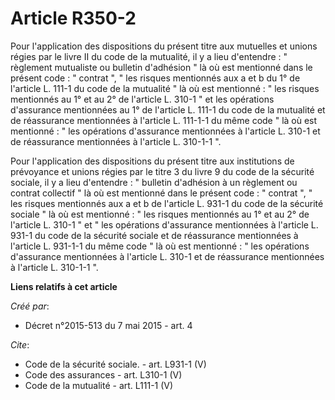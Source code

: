 # Article R350-2

Pour l'application des dispositions du présent titre aux mutuelles et unions régies par le livre II du code de la mutualité,
il y a lieu d'entendre : " règlement mutualiste ou bulletin d'adhésion " là où est mentionné dans le présent code : " contrat
", " les risques mentionnés aux a et b du 1° de l'article L. 111-1 du code de la mutualité " là où est mentionné : " les
risques mentionnés au 1° et au 2° de l'article L. 310-1 " et les opérations d'assurance mentionnées au 1° de l'article L.
111-1 du code de la mutualité et de réassurance mentionnées à l'article L. 111-1-1 du même code " là où est mentionné : " les
opérations d'assurance mentionnées à l'article L. 310-1 et de réassurance mentionnées à l'article L. 310-1-1 ". 

Pour l'application des dispositions du présent titre aux institutions de prévoyance et unions régies par le titre 3 du livre
9 du code de la sécurité sociale, il y a lieu d'entendre : " bulletin d'adhésion à un règlement ou contrat collectif " là où
est mentionné dans le présent code : " contrat ", " les risques mentionnés aux a et b de l'article L. 931-1 du code de la
sécurité sociale " là où est mentionné : " les risques mentionnés au 1° et au 2° de l'article L. 310-1 " et " les opérations
d'assurance mentionnées à l'article L. 931-1 du code de la sécurité sociale et de réassurance mentionnées à l'article L.
931-1-1 du même code " là où est mentionné : " les opérations d'assurance mentionnées à l'article L. 310-1 et de réassurance
mentionnées à l'article L. 310-1-1 ".

**Liens relatifs à cet article**

_Créé par_:

  - Décret n°2015-513 du 7 mai 2015 - art. 4

_Cite_:

  - Code de la sécurité sociale. - art. L931-1 (V)
  - Code des assurances - art. L310-1 (V)
  - Code de la mutualité - art. L111-1 (V)
